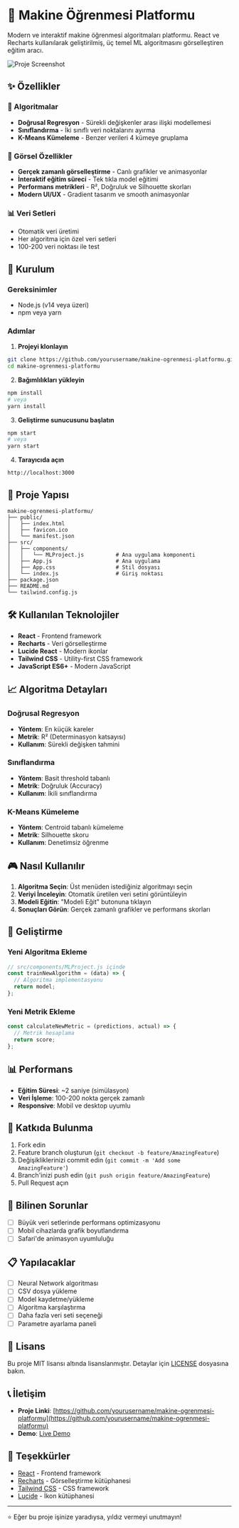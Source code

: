# 🧠 Makine Öğrenmesi Platformu

Modern ve interaktif makine öğrenmesi algoritmaları platformu. React ve Recharts kullanılarak geliştirilmiş, üç temel ML algoritmasını görselleştiren eğitim aracı.

![Proje Screenshot](screenshot.png)

## ✨ Özellikler

### 🎯 Algoritmalar
- **Doğrusal Regresyon** - Sürekli değişkenler arası ilişki modellemesi
- **Sınıflandırma** - İki sınıflı veri noktalarını ayırma
- **K-Means Kümeleme** - Benzer verileri 4 kümeye gruplama

### 🎨 Görsel Özellikler
- **Gerçek zamanlı görselleştirme** - Canlı grafikler ve animasyonlar
- **İnteraktif eğitim süreci** - Tek tıkla model eğitimi
- **Performans metrikleri** - R², Doğruluk ve Silhouette skorları
- **Modern UI/UX** - Gradient tasarım ve smooth animasyonlar

### 📊 Veri Setleri
- Otomatik veri üretimi
- Her algoritma için özel veri setleri
- 100-200 veri noktası ile test

## 🚀 Kurulum

### Gereksinimler
- Node.js (v14 veya üzeri)
- npm veya yarn

### Adımlar

1. **Projeyi klonlayın**
```bash
git clone https://github.com/yourusername/makine-ogrenmesi-platformu.git
cd makine-ogrenmesi-platformu
```

2. **Bağımlılıkları yükleyin**
```bash
npm install
# veya
yarn install
```

3. **Geliştirme sunucusunu başlatın**
```bash
npm start
# veya
yarn start
```

4. **Tarayıcıda açın**
```
http://localhost:3000
```

## 📁 Proje Yapısı

```
makine-ogrenmesi-platformu/
├── public/
│   ├── index.html
│   ├── favicon.ico
│   └── manifest.json
├── src/
│   ├── components/
│   │   └── MLProject.js          # Ana uygulama komponenti
│   ├── App.js                    # Ana uygulama
│   ├── App.css                   # Stil dosyası
│   └── index.js                  # Giriş noktası
├── package.json
├── README.md
└── tailwind.config.js
```

## 🛠️ Kullanılan Teknolojiler

- **React** - Frontend framework
- **Recharts** - Veri görselleştirme
- **Lucide React** - Modern ikonlar
- **Tailwind CSS** - Utility-first CSS framework
- **JavaScript ES6+** - Modern JavaScript

## 📈 Algoritma Detayları

### Doğrusal Regresyon
- **Yöntem**: En küçük kareler
- **Metrik**: R² (Determinasyon katsayısı)
- **Kullanım**: Sürekli değişken tahmini

### Sınıflandırma
- **Yöntem**: Basit threshold tabanlı
- **Metrik**: Doğruluk (Accuracy)
- **Kullanım**: İkili sınıflandırma

### K-Means Kümeleme
- **Yöntem**: Centroid tabanlı kümeleme
- **Metrik**: Silhouette skoru
- **Kullanım**: Denetimsiz öğrenme

## 🎮 Nasıl Kullanılır

1. **Algoritma Seçin**: Üst menüden istediğiniz algoritmayı seçin
2. **Veriyi İnceleyin**: Otomatik üretilen veri setini görüntüleyin
3. **Modeli Eğitin**: "Modeli Eğit" butonuna tıklayın
4. **Sonuçları Görün**: Gerçek zamanlı grafikler ve performans skorları

## 🔧 Geliştirme

### Yeni Algoritma Ekleme
```javascript
// src/components/MLProject.js içinde
const trainNewAlgorithm = (data) => {
  // Algoritma implementasyonu
  return model;
};
```

### Yeni Metrik Ekleme
```javascript
const calculateNewMetric = (predictions, actual) => {
  // Metrik hesaplama
  return score;
};
```

## 📊 Performans

- **Eğitim Süresi**: ~2 saniye (simülasyon)
- **Veri İşleme**: 100-200 nokta gerçek zamanlı
- **Responsive**: Mobil ve desktop uyumlu

## 🤝 Katkıda Bulunma

1. Fork edin
2. Feature branch oluşturun (`git checkout -b feature/AmazingFeature`)
3. Değişikliklerinizi commit edin (`git commit -m 'Add some AmazingFeature'`)
4. Branch'inizi push edin (`git push origin feature/AmazingFeature`)
5. Pull Request açın

## 🐛 Bilinen Sorunlar

- [ ] Büyük veri setlerinde performans optimizasyonu
- [ ] Mobil cihazlarda grafik boyutlandırma
- [ ] Safari'de animasyon uyumluluğu

## 📋 Yapılacaklar

- [ ] Neural Network algoritması
- [ ] CSV dosya yükleme
- [ ] Model kaydetme/yükleme
- [ ] Algoritma karşılaştırma
- [ ] Daha fazla veri seti seçeneği
- [ ] Parametre ayarlama paneli

## 📄 Lisans

Bu proje MIT lisansı altında lisanslanmıştır. Detaylar için [LICENSE](LICENSE) dosyasına bakın.

## 📞 İletişim

- **Proje Linki**: [https://github.com/yourusername/makine-ogrenmesi-platformu](https://github.com/yourusername/makine-ogrenmesi-platformu)
- **Demo**: [Live Demo](https://your-demo-link.com)

## 🙏 Teşekkürler

- [React](https://reactjs.org/) - Frontend framework
- [Recharts](https://recharts.org/) - Görselleştirme kütüphanesi
- [Tailwind CSS](https://tailwindcss.com/) - CSS framework
- [Lucide](https://lucide.dev/) - İkon kütüphanesi

---

⭐ Eğer bu proje işinize yaradıysa, yıldız vermeyi unutmayın!